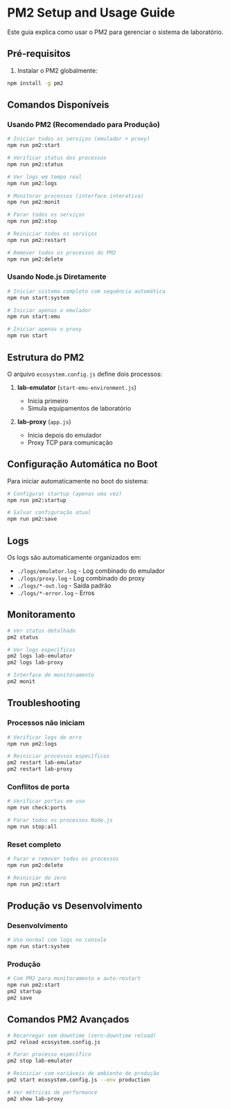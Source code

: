 # PM2 Setup and Usage Guide

Este guia explica como usar o PM2 para gerenciar o sistema de laboratório.

## Pré-requisitos

1. Instalar o PM2 globalmente:

```bash
npm install -g pm2
```

## Comandos Disponíveis

### Usando PM2 (Recomendado para Produção)

```bash
# Iniciar todos os serviços (emulador + proxy)
npm run pm2:start

# Verificar status dos processos
npm run pm2:status

# Ver logs em tempo real
npm run pm2:logs

# Monitorar processos (interface interativa)
npm run pm2:monit

# Parar todos os serviços
npm run pm2:stop

# Reiniciar todos os serviços
npm run pm2:restart

# Remover todos os processos do PM2
npm run pm2:delete
```

### Usando Node.js Diretamente

```bash
# Iniciar sistema completo com sequência automática
npm run start:system

# Iniciar apenas o emulador
npm run start:emu

# Iniciar apenas o proxy
npm run start
```

## Estrutura do PM2

O arquivo `ecosystem.config.js` define dois processos:

1. **lab-emulator** (`start-emu-environment.js`)

   - Inicia primeiro
   - Simula equipamentos de laboratório

2. **lab-proxy** (`app.js`)
   - Inicia depois do emulador
   - Proxy TCP para comunicação

## Configuração Automática no Boot

Para iniciar automaticamente no boot do sistema:

```bash
# Configurar startup (apenas uma vez)
npm run pm2:startup

# Salvar configuração atual
npm run pm2:save
```

## Logs

Os logs são automaticamente organizados em:

- `./logs/emulator.log` - Log combinado do emulador
- `./logs/proxy.log` - Log combinado do proxy
- `./logs/*-out.log` - Saída padrão
- `./logs/*-error.log` - Erros

## Monitoramento

```bash
# Ver status detalhado
pm2 status

# Ver logs específicos
pm2 logs lab-emulator
pm2 logs lab-proxy

# Interface de monitoramento
pm2 monit
```

## Troubleshooting

### Processos não iniciam

```bash
# Verificar logs de erro
npm run pm2:logs

# Reiniciar processos específicos
pm2 restart lab-emulator
pm2 restart lab-proxy
```

### Conflitos de porta

```bash
# Verificar portas em uso
npm run check:ports

# Parar todos os processos Node.js
npm run stop:all
```

### Reset completo

```bash
# Parar e remover todos os processos
npm run pm2:delete

# Reiniciar do zero
npm run pm2:start
```

## Produção vs Desenvolvimento

### Desenvolvimento

```bash
# Uso normal com logs no console
npm run start:system
```

### Produção

```bash
# Com PM2 para monitoramento e auto-restart
npm run pm2:start
pm2 startup
pm2 save
```

## Comandos PM2 Avançados

```bash
# Recarregar sem downtime (zero-downtime reload)
pm2 reload ecosystem.config.js

# Parar processo específico
pm2 stop lab-emulator

# Reiniciar com variáveis de ambiente de produção
pm2 start ecosystem.config.js --env production

# Ver métricas de performance
pm2 show lab-proxy
```
